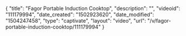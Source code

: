 {
    "title": "Fagor Portable Induction Cooktop",
    "description": "",
    "videoid": "111179994",
    "date_created": "1502923620",
    "date_modified": "1504247458",
    "type": "captivate",
    "layout": "video",
    "url": "\/v\/fagor-portable-induction-cooktop\/111179994"
}